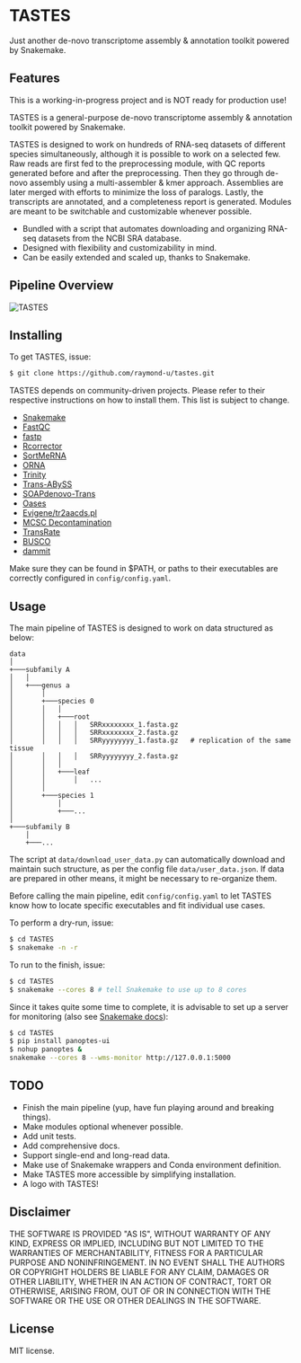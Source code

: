 # TASTES

Just another de-novo transcriptome assembly & annotation toolkit powered by Snakemake.

## Features

This is a working-in-progress project and is NOT ready for production use!

TASTES is a general-purpose de-novo transcriptome assembly & annotation toolkit powered by Snakemake.

TASTES is designed to work on hundreds of RNA-seq datasets of different species simultaneously, although it is possible to work on a selected few. Raw reads are first fed to the preprocessing module, with QC reports generated before and after the preprocessing. Then they go through de-novo assembly using a multi-assembler & kmer approach. Assemblies are later merged with efforts to minimize the loss of paralogs. Lastly, the transcripts are annotated, and a completeness report is generated. Modules are meant to be switchable and customizable whenever possible.

- Bundled with a script that automates downloading and organizing RNA-seq datasets from the NCBI SRA database.
- Designed with flexibility and customizability in mind.
- Can be easily extended and scaled up, thanks to Snakemake.

## Pipeline Overview

![TASTES](https://user-images.githubusercontent.com/36328498/174443998-3700e1ba-4e7b-49cc-b6ef-c8996d3b4055.png)

## Installing

To get TASTES, issue:
```bash
$ git clone https://github.com/raymond-u/tastes.git
```

TASTES depends on community-driven projects.
Please refer to their respective instructions on how to install them. This list is subject to change.
- [Snakemake](https://github.com/snakemake/snakemake)
- [FastQC](https://github.com/s-andrews/FastQC)
- [fastp](https://github.com/OpenGene/fastp)
- [Rcorrector](https://github.com/mourisl/Rcorrector)
- [SortMeRNA](https://github.com/biocore/sortmerna)
- [ORNA](https://github.com/SchulzLab/ORNA)
- [Trinity](https://github.com/trinityrnaseq/trinityrnaseq)
- [Trans-ABySS](https://github.com/bcgsc/transabyss)
- [SOAPdenovo-Trans](https://github.com/aquaskyline/SOAPdenovo-Trans)
- [Oases](https://github.com/dzerbino/oases)
- [Evigene/tr2aacds.pl](http://arthropods.eugenes.org/EvidentialGene/evigene/scripts/prot/tr2aacds.pl)
- [MCSC Decontamination](https://github.com/Lafond-LapalmeJ/MCSC_Decontamination)
- [TransRate](https://github.com/pmomadeira/transrate)
- [BUSCO](https://gitlab.com/ezlab/busco)
- [dammit](https://github.com/dib-lab/dammit)

Make sure they can be found in $PATH, or paths to their executables are correctly configured in `config/config.yaml`.

## Usage

The main pipeline of TASTES is designed to work on data structured as below:

```
data
│
+───subfamily A
│   │
│   +───genus a
│       │
│       +───species 0
│       │   │
│       │   +───root
│       │   │   │   SRRxxxxxxxx_1.fasta.gz
│       │   │   │   SRRxxxxxxxx_2.fasta.gz
│       │   │   │   SRRyyyyyyyy_1.fasta.gz   # replication of the same tissue
│       │   │   │   SRRyyyyyyyy_2.fasta.gz
│       │   │
│       │   +───leaf
│       │       │   ...
│       │
│       +───species 1
│           │
│           +───...
│   
+───subfamily B
    │
    +───...
```

The script at `data/download_user_data.py` can automatically download and maintain such structure, as per the config file `data/user_data.json`. If data are prepared in other means, it might be necessary to re-organize them.

Before calling the main pipeline, edit `config/config.yaml` to let TASTES know how to locate specific executables and fit individual use cases.

To perform a dry-run, issue:
```bash
$ cd TASTES
$ snakemake -n -r
```

To run to the finish, issue:
```bash
$ cd TASTES
$ snakemake --cores 8 # tell Snakemake to use up to 8 cores
```

Since it takes quite some time to complete, it is advisable to set up a server for monitoring (also see [Snakemake docs](https://snakemake.readthedocs.io/en/stable/executing/monitoring.html)):
```bash
$ cd TASTES
$ pip install panoptes-ui
$ nohup panoptes &
snakemake --cores 8 --wms-monitor http://127.0.0.1:5000
```

## TODO

- Finish the main pipeline (yup, have fun playing around and breaking things).
- Make modules optional whenever possible.
- Add unit tests.
- Add comprehensive docs.
- Support single-end and long-read data.
- Make use of Snakemake wrappers and Conda environment definition.
- Make TASTES more accessible by simplifying installation.
- A logo with TASTES!

## Disclaimer

THE SOFTWARE IS PROVIDED "AS IS", WITHOUT WARRANTY OF ANY KIND, EXPRESS OR IMPLIED, INCLUDING BUT NOT LIMITED TO THE WARRANTIES OF MERCHANTABILITY, FITNESS FOR A PARTICULAR PURPOSE AND NONINFRINGEMENT. IN NO EVENT SHALL THE AUTHORS OR COPYRIGHT HOLDERS BE LIABLE FOR ANY CLAIM, DAMAGES OR OTHER LIABILITY, WHETHER IN AN ACTION OF CONTRACT, TORT OR OTHERWISE, ARISING FROM, OUT OF OR IN CONNECTION WITH THE SOFTWARE OR THE USE OR OTHER DEALINGS IN THE SOFTWARE.

## License

MIT license.

